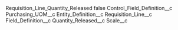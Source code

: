 <?xml version="1.0" encoding="UTF-8"?>
<CustomMetadata xmlns="http://soap.sforce.com/2006/04/metadata" xmlns:xsi="http://www.w3.org/2001/XMLSchema-instance" xmlns:xsd="http://www.w3.org/2001/XMLSchema">
    <label>Requisition_Line_Quantity_Released</label>
    <protected>false</protected>
    <values>
        <field>Control_Field_Definition__c</field>
        <value xsi:type="xsd:string">Purchasing_UOM__c</value>
    </values>
    <values>
        <field>Entity_Definition__c</field>
        <value xsi:type="xsd:string">Requisition_Line__c</value>
    </values>
    <values>
        <field>Field_Definition__c</field>
        <value xsi:type="xsd:string">Quantity_Released__c</value>
    </values>
    <values>
        <field>Scale__c</field>
        <value xsi:nil="true"/>
    </values>
</CustomMetadata>
